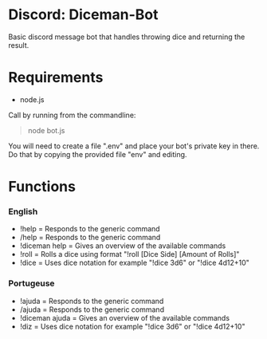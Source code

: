 # Discord: Diceman-Bot

Basic discord message bot that handles throwing dice and returning the result.

# Requirements

* node.js

Call by running from the commandline:

> node bot.js

You will need to create a file ".env" and place your bot's private key in there. Do that by copying the provided file "env" and editing.

# Functions

### English

* !help = Responds to the generic command
* /help = Responds to the generic command
* !diceman help = Gives an overview of the available commands
* !roll = Rolls a dice using format "!roll [Dice Side] [Amount of Rolls]"
* !dice = Uses dice notation for example "!dice 3d6" or "!dice 4d12+10"

### Portugeuse

* !ajuda = Responds to the generic command
* /ajuda = Responds to the generic command
* !diceman ajuda = Gives an overview of the available commands
* !diz = Uses dice notation for example "!dice 3d6" or "!dice 4d12+10"